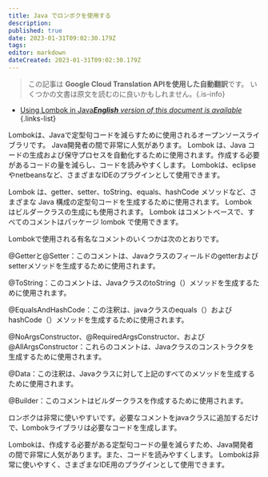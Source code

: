 ```yaml
---
title: Java でロンボクを使用する
description: 
published: true
date: 2023-01-31T09:02:30.179Z
tags: 
editor: markdown
dateCreated: 2023-01-31T09:02:30.179Z
---
```


> この記事は **Google Cloud Translation APIを使用した自動翻訳**です。
いくつかの文書は原文を読むのに良いかもしれません。{.is-info}

- [Using Lombok in Java***English** version of this document is available*](/en/Knowledge-base/Java/using-lombok-in-java)
{.links-list}


Lombokは、Javaで定型句コードを減らすために使用されるオープンソースライブラリです。 Java開発者の間で非常に人気があります。 Lombok は、Java コードの生成および保守プロセスを自動化するために使用されます。作成する必要があるコードの量を減らし、コードを読みやすくします。 Lombokは、eclipseやnetbeansなど、さまざまなIDEのプラグインとして使用できます。

Lombok は、getter、setter、toString、equals、hashCode メソッドなど、さまざまな Java 構成の定型句コードを生成するために使用されます。 Lombok はビルダークラスの生成にも使用されます。 Lombok はコメントベースで、すべてのコメントはパッケージ lombok で使用できます。

Lombokで使用される有名なコメントのいくつかは次のとおりです。

@Getterと@Setter：このコメントは、Javaクラスのフィールドのgetterおよびsetterメソッドを生成するために使用されます。

@ToString：このコメントは、JavaクラスのtoString（）メソッドを生成するために使用されます。

@EqualsAndHashCode：この注釈は、javaクラスのequals（）およびhashCode（）メソッドを生成するために使用されます。

@NoArgsConstructor、@RequiredArgsConstructor、および@AllArgsConstructor：これらのコメントは、Javaクラスのコンストラクタを生成するために使用されます。

@Data：この注釈は、Javaクラスに対して上記のすべてのメソッドを生成するために使用されます。

@Builder：このコメントはビルダークラスを作成するために使用されます。

ロンボクは非常に使いやすいです。必要なコメントをjavaクラスに追加するだけで、Lombokライブラリは必要なコードを生成します。

Lombokは、作成する必要がある定型句コードの量を減らすため、Java開発者の間で非常に人気があります。また、コードを読みやすくします。 Lombokは非常に使いやすく、さまざまなIDE用のプラグインとして使用できます。